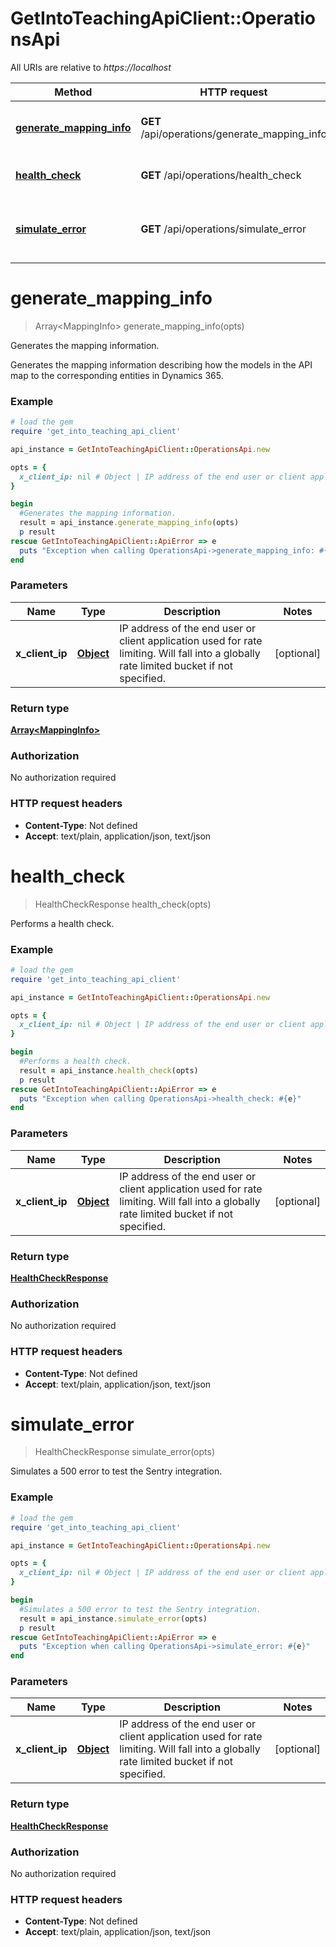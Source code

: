 # GetIntoTeachingApiClient::OperationsApi

All URIs are relative to *https://localhost*

Method | HTTP request | Description
------------- | ------------- | -------------
[**generate_mapping_info**](OperationsApi.md#generate_mapping_info) | **GET** /api/operations/generate_mapping_info | Generates the mapping information.
[**health_check**](OperationsApi.md#health_check) | **GET** /api/operations/health_check | Performs a health check.
[**simulate_error**](OperationsApi.md#simulate_error) | **GET** /api/operations/simulate_error | Simulates a 500 error to test the Sentry integration.


# **generate_mapping_info**
> Array&lt;MappingInfo&gt; generate_mapping_info(opts)

Generates the mapping information.

Generates the mapping information describing how the models in the API map to the corresponding entities in Dynamics 365.

### Example
```ruby
# load the gem
require 'get_into_teaching_api_client'

api_instance = GetIntoTeachingApiClient::OperationsApi.new

opts = { 
  x_client_ip: nil # Object | IP address of the end user or client application used for rate limiting. Will fall into a globally rate limited bucket if not specified.
}

begin
  #Generates the mapping information.
  result = api_instance.generate_mapping_info(opts)
  p result
rescue GetIntoTeachingApiClient::ApiError => e
  puts "Exception when calling OperationsApi->generate_mapping_info: #{e}"
end
```

### Parameters

Name | Type | Description  | Notes
------------- | ------------- | ------------- | -------------
 **x_client_ip** | [**Object**](.md)| IP address of the end user or client application used for rate limiting. Will fall into a globally rate limited bucket if not specified. | [optional] 

### Return type

[**Array&lt;MappingInfo&gt;**](MappingInfo.md)

### Authorization

No authorization required

### HTTP request headers

 - **Content-Type**: Not defined
 - **Accept**: text/plain, application/json, text/json



# **health_check**
> HealthCheckResponse health_check(opts)

Performs a health check.

### Example
```ruby
# load the gem
require 'get_into_teaching_api_client'

api_instance = GetIntoTeachingApiClient::OperationsApi.new

opts = { 
  x_client_ip: nil # Object | IP address of the end user or client application used for rate limiting. Will fall into a globally rate limited bucket if not specified.
}

begin
  #Performs a health check.
  result = api_instance.health_check(opts)
  p result
rescue GetIntoTeachingApiClient::ApiError => e
  puts "Exception when calling OperationsApi->health_check: #{e}"
end
```

### Parameters

Name | Type | Description  | Notes
------------- | ------------- | ------------- | -------------
 **x_client_ip** | [**Object**](.md)| IP address of the end user or client application used for rate limiting. Will fall into a globally rate limited bucket if not specified. | [optional] 

### Return type

[**HealthCheckResponse**](HealthCheckResponse.md)

### Authorization

No authorization required

### HTTP request headers

 - **Content-Type**: Not defined
 - **Accept**: text/plain, application/json, text/json



# **simulate_error**
> HealthCheckResponse simulate_error(opts)

Simulates a 500 error to test the Sentry integration.

### Example
```ruby
# load the gem
require 'get_into_teaching_api_client'

api_instance = GetIntoTeachingApiClient::OperationsApi.new

opts = { 
  x_client_ip: nil # Object | IP address of the end user or client application used for rate limiting. Will fall into a globally rate limited bucket if not specified.
}

begin
  #Simulates a 500 error to test the Sentry integration.
  result = api_instance.simulate_error(opts)
  p result
rescue GetIntoTeachingApiClient::ApiError => e
  puts "Exception when calling OperationsApi->simulate_error: #{e}"
end
```

### Parameters

Name | Type | Description  | Notes
------------- | ------------- | ------------- | -------------
 **x_client_ip** | [**Object**](.md)| IP address of the end user or client application used for rate limiting. Will fall into a globally rate limited bucket if not specified. | [optional] 

### Return type

[**HealthCheckResponse**](HealthCheckResponse.md)

### Authorization

No authorization required

### HTTP request headers

 - **Content-Type**: Not defined
 - **Accept**: text/plain, application/json, text/json



